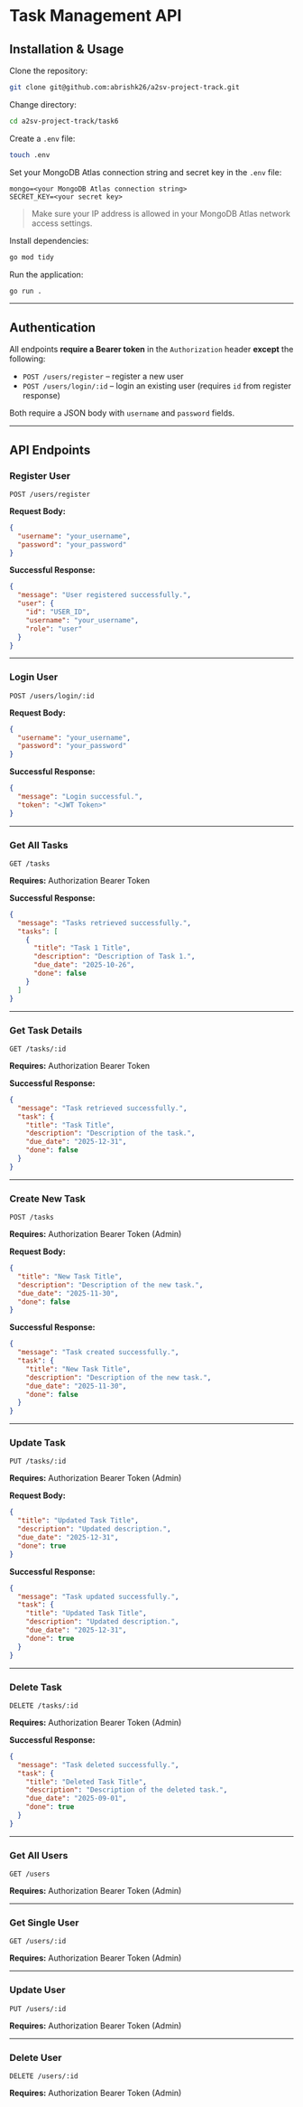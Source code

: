 # Task Management API

## Installation & Usage

Clone the repository:
```bash
git clone git@github.com:abrishk26/a2sv-project-track.git
```

Change directory:
```bash
cd a2sv-project-track/task6
```

Create a `.env` file:
```bash
touch .env
```

Set your MongoDB Atlas connection string and secret key in the `.env` file:
```env
mongo=<your MongoDB Atlas connection string>
SECRET_KEY=<your secret key>
```
> Make sure your IP address is allowed in your MongoDB Atlas network access settings.

Install dependencies:
```bash
go mod tidy
```

Run the application:
```bash
go run .
```

---

## Authentication

All endpoints **require a Bearer token** in the `Authorization` header **except** the following:

- `POST /users/register` – register a new user  
- `POST /users/login/:id` – login an existing user (requires `id` from register response)

Both require a JSON body with `username` and `password` fields.

---

## API Endpoints

### Register User
`POST /users/register`

**Request Body:**
```json
{
  "username": "your_username",
  "password": "your_password"
}
```

**Successful Response:**
```json
{
  "message": "User registered successfully.",
  "user": {
    "id": "USER_ID",
    "username": "your_username",
    "role": "user"
  }
}

```

---

### Login User
`POST /users/login/:id`

**Request Body:**
```json
{
  "username": "your_username",
  "password": "your_password"
}
```

**Successful Response:**
```json
{
  "message": "Login successful.",
  "token": "<JWT Token>"
}
```

---

### Get All Tasks
`GET /tasks`

**Requires:** Authorization Bearer Token

**Successful Response:**
```json
{
  "message": "Tasks retrieved successfully.",
  "tasks": [
    {
      "title": "Task 1 Title",
      "description": "Description of Task 1.",
      "due_date": "2025-10-26",
      "done": false
    }
  ]
}
```

---

### Get Task Details
`GET /tasks/:id`

**Requires:** Authorization Bearer Token

**Successful Response:**
```json
{
  "message": "Task retrieved successfully.",
  "task": {
    "title": "Task Title",
    "description": "Description of the task.",
    "due_date": "2025-12-31",
    "done": false
  }
}
```

---

### Create New Task
`POST /tasks`

**Requires:** Authorization Bearer Token (Admin)

**Request Body:**
```json
{
  "title": "New Task Title",
  "description": "Description of the new task.",
  "due_date": "2025-11-30",
  "done": false
}
```

**Successful Response:**
```json
{
  "message": "Task created successfully.",
  "task": {
    "title": "New Task Title",
    "description": "Description of the new task.",
    "due_date": "2025-11-30",
    "done": false
  }
}
```

---

### Update Task
`PUT /tasks/:id`

**Requires:** Authorization Bearer Token (Admin)

**Request Body:**
```json
{
  "title": "Updated Task Title",
  "description": "Updated description.",
  "due_date": "2025-12-31",
  "done": true
}
```

**Successful Response:**
```json
{
  "message": "Task updated successfully.",
  "task": {
    "title": "Updated Task Title",
    "description": "Updated description.",
    "due_date": "2025-12-31",
    "done": true
  }
}
```

---

### Delete Task
`DELETE /tasks/:id`

**Requires:** Authorization Bearer Token (Admin)

**Successful Response:**
```json
{
  "message": "Task deleted successfully.",
  "task": {
    "title": "Deleted Task Title",
    "description": "Description of the deleted task.",
    "due_date": "2025-09-01",
    "done": true
  }
}
```

---

### Get All Users
`GET /users`

**Requires:** Authorization Bearer Token (Admin)

---

### Get Single User
`GET /users/:id`

**Requires:** Authorization Bearer Token (Admin)

---

### Update User
`PUT /users/:id`

**Requires:** Authorization Bearer Token (Admin)

---

### Delete User
`DELETE /users/:id`

**Requires:** Authorization Bearer Token (Admin)

